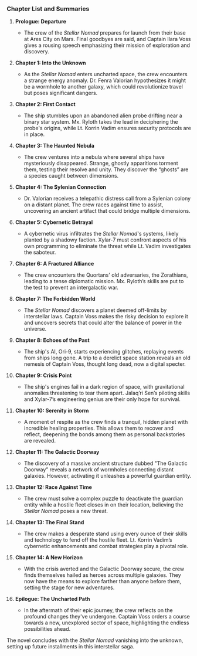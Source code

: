 ### Chapter List and Summaries

1. **Prologue: Departure**
   - The crew of the *Stellar Nomad* prepares for launch from their base at Ares City on Mars. Final goodbyes are said, and Captain Ilara Voss gives a rousing speech emphasizing their mission of exploration and discovery.

2. **Chapter 1: Into the Unknown**
   - As the *Stellar Nomad* enters uncharted space, the crew encounters a strange energy anomaly. Dr. Fenra Valorian hypothesizes it might be a wormhole to another galaxy, which could revolutionize travel but poses significant dangers.

3. **Chapter 2: First Contact**
   - The ship stumbles upon an abandoned alien probe drifting near a binary star system. Mx. Ryloth takes the lead in deciphering the probe's origins, while Lt. Korrin Vadim ensures security protocols are in place.

4. **Chapter 3: The Haunted Nebula**
   - The crew ventures into a nebula where several ships have mysteriously disappeared. Strange, ghostly apparitions torment them, testing their resolve and unity. They discover the “ghosts” are a species caught between dimensions.

5. **Chapter 4: The Sylenian Connection**
   - Dr. Valorian receives a telepathic distress call from a Sylenian colony on a distant planet. The crew races against time to assist, uncovering an ancient artifact that could bridge multiple dimensions.

6. **Chapter 5: Cybernetic Betrayal**
   - A cybernetic virus infiltrates the *Stellar Nomad*'s systems, likely planted by a shadowy faction. Xylar-7 must confront aspects of his own programming to eliminate the threat while Lt. Vadim investigates the saboteur.

7. **Chapter 6: A Fractured Alliance**
   - The crew encounters the Quortans' old adversaries, the Zorathians, leading to a tense diplomatic mission. Mx. Ryloth’s skills are put to the test to prevent an intergalactic war.

8. **Chapter 7: The Forbidden World**
   - The *Stellar Nomad* discovers a planet deemed off-limits by interstellar laws. Captain Voss makes the risky decision to explore it and uncovers secrets that could alter the balance of power in the universe.

9. **Chapter 8: Echoes of the Past**
   - The ship's AI, Ori-9, starts experiencing glitches, replaying events from ships long gone. A trip to a derelict space station reveals an old nemesis of Captain Voss, thought long dead, now a digital specter.

10. **Chapter 9: Crisis Point**
    - The ship's engines fail in a dark region of space, with gravitational anomalies threatening to tear them apart. Jalaq’ri Sen’s piloting skills and Xylar-7’s engineering genius are their only hope for survival.

11. **Chapter 10: Serenity in Storm**
    - A moment of respite as the crew finds a tranquil, hidden planet with incredible healing properties. This allows them to recover and reflect, deepening the bonds among them as personal backstories are revealed.

12. **Chapter 11: The Galactic Doorway**
    - The discovery of a massive ancient structure dubbed "The Galactic Doorway” reveals a network of wormholes connecting distant galaxies. However, activating it unleashes a powerful guardian entity.

13. **Chapter 12: Race Against Time**
    - The crew must solve a complex puzzle to deactivate the guardian entity while a hostile fleet closes in on their location, believing the *Stellar Nomad* poses a new threat.

14. **Chapter 13: The Final Stand**
    - The crew makes a desperate stand using every ounce of their skills and technology to fend off the hostile fleet. Lt. Korrin Vadim’s cybernetic enhancements and combat strategies play a pivotal role.

15. **Chapter 14: A New Horizon**
    - With the crisis averted and the Galactic Doorway secure, the crew finds themselves hailed as heroes across multiple galaxies. They now have the means to explore farther than anyone before them, setting the stage for new adventures.

16. **Epilogue: The Uncharted Path**
    - In the aftermath of their epic journey, the crew reflects on the profound changes they've undergone. Captain Voss orders a course towards a new, unexplored sector of space, highlighting the endless possibilities ahead.

The novel concludes with the *Stellar Nomad* vanishing into the unknown, setting up future installments in this interstellar saga.